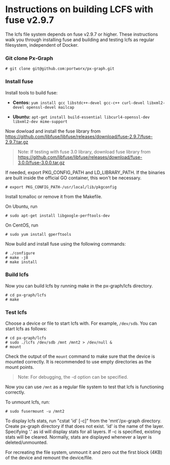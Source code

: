 # Instructions on building LCFS with fuse v2.9.7
The lcfs file system depends on fuse v2.9.7 or higher.  These instructions walk you through installing fuse and building and testing lcfs as regular filesystem, independent of Docker.

### Git clone Px-Graph

```
# git clone git@github.com:portworx/px-graph.git
```

### Install fuse
Install tools to build fuse:

   * **Centos:** 
     `yum install gcc libstdc++-devel gcc-c++ curl-devel libxml2-devel openssl-devel mailcap`

   * **Ubuntu:**
     `apt-get install build-essential libcurl4-openssl-dev libxml2-dev mime-support`
     
Now dowload and install the fuse library from https://github.com/libfuse/libfuse/releases/download/fuse-2.9.7/fuse-2.9.7.tar.gz

> Note: If testing with fuse 3.0 library, download fuse library from https://github.com/libfuse/libfuse/releases/download/fuse-3.0.0/fuse-3.0.0.tar.gz

If needed, export PKG_CONFIG_PATH and LD_LIBRARY_PATH.  If the binaries are built inside the official GO container, this won't be necessary.

```
# export PKG_CONFIG_PATH-/usr/local/lib/pkgconfig
```

Install tcmalloc or remove it from the Makefile.

On Ubuntu, run 

```
# sudo apt-get install libgoogle-perftools-dev
```

On CentOS, run

```
# sudo yum install gperftools
```

Now build and install fuse using the following commands:

```
# ./configure
# make -j8
# make install
```

### Build lcfs 
Now you can build lcfs by running make in the px-graph/lcfs directory.

```
# cd px-graph/lcfs
# make
```


### Test lcfs
Choose a device or file to start lcfs with.  For example, `/dev/sdb`.  You can start lcfs as follows:

```
# cd px-graph/lcfs
# sudo ./lcfs /dev/sdb /mnt /mnt2 > /dev/null &
# mount
```

Check the output of the `mount` command to make sure that the device is mounted correctly.  It is recommended to use empty directories as the mount points.

> Note: For debugging, the -d option can be specified.

Now you can use `/mnt` as a regular file system to test that lcfs is functioning correctly.

To unmount lcfs, run:
```
# sudo fusermount -u /mnt2
```

To display lcfs stats, run "cstat 'id' [-c]" from the 'mnt'/px-graph directory.  Create px-graph directory if that does not exist.  'id' is the name of the layer.  Specifying '.' as id will display stats for all layers.  If -c is specified, existing stats will be cleared.  Normally, stats are displayed whenever a layer is deleted/unmounted.  

For recreating the file system, unmount it and zero out the first block (4KB) of the device and remount the device/file.
